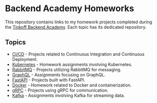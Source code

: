# Backend Academy Homeworks

This repository contains links to my homework projects completed during 
the [Tinkoff Backend Academy](https://fintech.tinkoff.ru/academy/backend/). Each topic has its dedicated repository.

## Topics

- [CI/CD](https://github.com/ilystsov/ci-cd-homeworks) - Projects related to Continuous Integration and Continuous Deployment.
- [Kubernetes](https://github.com/ilystsov/kubernetes-homeworks) - Homework assignments involving Kubernetes.
- [RabbitMQ](https://github.com/ilystsov/rabbitmq-homeworks) - Projects utilizing RabbitMQ for messaging.
- [GraphQL](https://github.com/ilystsov/graphql-homeworks) - Assignments focusing on GraphQL.
- [FastAPI](https://github.com/ilystsov/fastapi-homeworks) - Projects built with FastAPI.
- [Docker](https://github.com/ilystsov/docker-homeworks) - Homework related to Docker and containerization.
- [gRPC](https://github.com/ilystsov/grpc-homeworks) - Projects using gRPC for communication.
- [Kafka](https://github.com/ilystsov/kafka-homeworks) - Assignments involving Kafka for streaming data.
